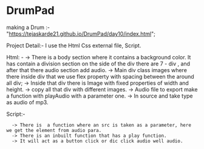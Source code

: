# DrumPad
making a Drum :- "https://tejaskarde21.github.io/DrumPad/day10/index.html";

Project Detail:- I use the Html Css external file, Script.

Html: - 
     ->  There is a body section where it contains a background color. It has contain a division section on the side of the div there are 7 - div , and after that there audio section add audio.
     -> Main div class images where there inside div that we use flex property with spacing between the around all div;
     -> Inside that div there is Image with fixed properties of width and height.
     -> copy all that div with different images.
     -> Audio file to export make a function with playAudio with a parameter one.
     -> In source and take type as audio of mp3.

Script:- 

      -> There is  a function where an src is taken as a parameter, here we get the element from audio para.  
      -> There is an inbuilt function that has a play function.
      -> It will act as a button click or dic click audio well audio.
     
